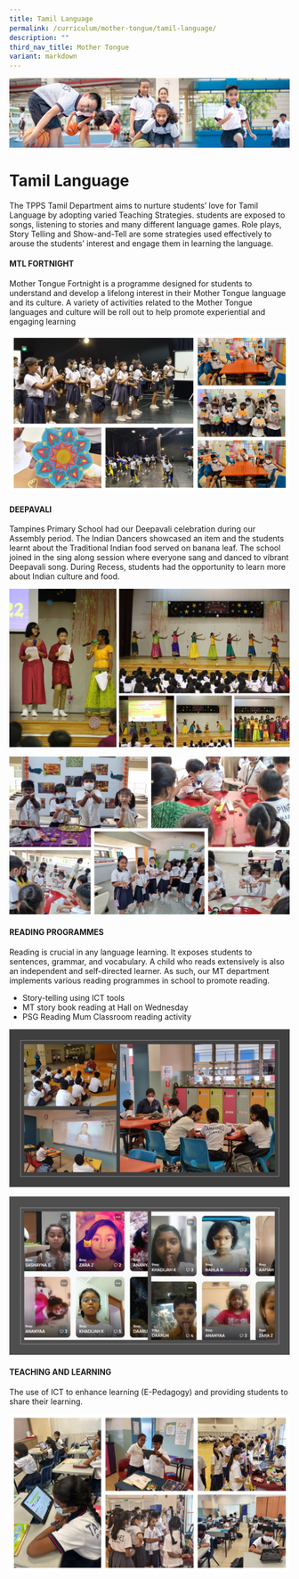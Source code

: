 ```yaml
---
title: Tamil Language
permalink: /curriculum/mother-tongue/tamil-language/
description: ""
third_nav_title: Mother Tongue
variant: markdown
---
```

![](/images/Our%20Learning%20Experiences.jpg)


Tamil Language
==============

The TPPS Tamil Department aims to nurture students’ love for Tamil Language by adopting varied Teaching Strategies. students are exposed to songs, listening to stories and many different language games. Role plays, Story Telling and Show-and-Tell are some strategies used effectively to arouse the students’ interest and engage them in learning the language.

#### MTL FORTNIGHT
Mother Tongue Fortnight is a programme designed for students to understand and develop a lifelong interest in their Mother Tongue language and its culture. A variety of activities related to the Mother Tongue languages and culture will be roll out to help promote experiential and engaging learning

![](/images/MT_Fortnight_TL.jpg)

#### DEEPAVALI
Tampines Primary School had our Deepavali celebration during our Assembly period. The Indian Dancers showcased an item and the students learnt about the Traditional Indian food served on banana leaf. The school joined in the sing along session where everyone sang and danced to vibrant Deepavali song. During Recess, students had the opportunity to learn more about Indian culture and food.  

![](/images/Deepavali_Concert.jpg)

![](/images/Deepavali_Activity.jpg)

#### READING PROGRAMMES
Reading is crucial in any language learning. It exposes students to sentences, grammar, and vocabulary. A child who reads extensively is also an independent and self-directed learner. As such, our MT department implements various reading programmes in school to promote reading.
* Story-telling using ICT tools
* MT story book reading at Hall on Wednesday
* PSG Reading Mum Classroom reading activity

![](/images/reading_prog1.JPG)

![](/images/reading_prog2.JPG)

#### TEACHING AND LEARNING

The use of ICT to enhance learning (E-Pedagogy) and providing students to share their learning.

![](/images/T_L_TL.jpg)